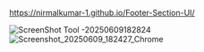 https://nirmalkumar-1.github.io/Footer-Section-UI/

![ScreenShot Tool -20250609182824](https://github.com/user-attachments/assets/e4102b7f-fe6a-4fea-82c8-d19ea7eaa915)
![Screenshot_20250609_182427_Chrome](https://github.com/user-attachments/assets/07ed489f-c710-48c4-b7b6-90af2b2f607a)
